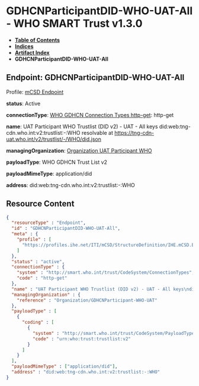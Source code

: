 # GDHCNParticipantDID-WHO-UAT-All - WHO SMART Trust v1.3.0

* [**Table of Contents**](toc.md)
* [**Indices**](indices.md)
* [**Artifact Index**](artifacts.md)
* **GDHCNParticipantDID-WHO-UAT-All**

## Endpoint: GDHCNParticipantDID-WHO-UAT-All

Profile: [mCSD Endpoint](https://profiles.ihe.net/ITI/mCSD/4.0.0/StructureDefinition-IHE.mCSD.Endpoint.html)

**status**: Active

**connectionType**: [WHO GDHCN Connection Types http-get](CodeSystem-ConnectionTypes.md#ConnectionTypes-http-get): http-get

**name**: UAT Participant WHO Trustlist (DID v2) - UAT - All keys did:web:tng-cdn.who.int:v2:trustlist:-:WHO resolvable at https://tng-cdn-uat.who.int/v2/trustlist/-/WHO/did.json

**managingOrganization**: [Organization UAT Participant WHO](Organization-GDHCNParticipant-WHO-UAT.md)

**payloadType**: WHO GDHCN Trust List v2

**payloadMimeType**: application/did

**address**: did:web:tng-cdn.who.int:v2:trustlist:-:WHO



## Resource Content

```json
{
  "resourceType" : "Endpoint",
  "id" : "GDHCNParticipantDID-WHO-UAT-All",
  "meta" : {
    "profile" : [
      "https://profiles.ihe.net/ITI/mCSD/StructureDefinition/IHE.mCSD.Endpoint"
    ]
  },
  "status" : "active",
  "connectionType" : {
    "system" : "http://smart.who.int/trust/CodeSystem/ConnectionTypes",
    "code" : "http-get"
  },
  "name" : "UAT Participant WHO Trustlist (DID v2) - UAT - All keys\ndid:web:tng-cdn.who.int:v2:trustlist:-:WHO\nresolvable at https://tng-cdn-uat.who.int/v2/trustlist/-/WHO/did.json",
  "managingOrganization" : {
    "reference" : "Organization/GDHCNParticipant-WHO-UAT"
  },
  "payloadType" : [
    {
      "coding" : [
        {
          "system" : "http://smart.who.int/trust/CodeSystem/PayloadTypes",
          "code" : "urn:who:trust:trustlist:v2"
        }
      ]
    }
  ],
  "payloadMimeType" : ["application/did"],
  "address" : "did:web:tng-cdn.who.int:v2:trustlist:-:WHO"
}

```
